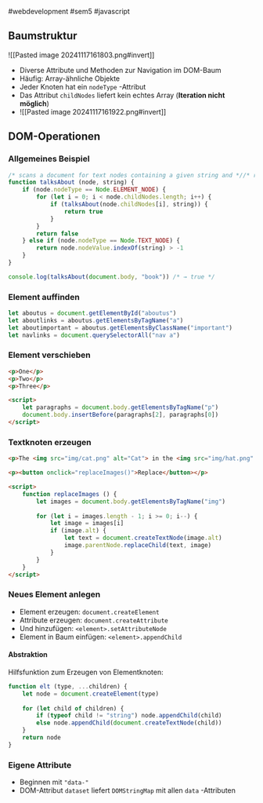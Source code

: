 #webdevelopment #sem5 #javascript 

## Baumstruktur
![[Pasted image 20241117161803.png#invert]]
- Diverse Attribute und Methoden zur Navigation im DOM-Baum
- Häufig: Array-ähnliche Objekte
- Jeder Knoten hat ein `nodeType` -Attribut
- Das Attribut `childNodes` liefert kein echtes Array (**Iteration nicht möglich**)
- ![[Pasted image 20241117161922.png#invert]]
## DOM-Operationen
### Allgemeines Beispiel
```js
/* scans a document for text nodes containing a given string and *//* returns true when it has found one */
function talksAbout (node, string) {
	if (node.nodeType == Node.ELEMENT_NODE) {
		for (let i = 0; i < node.childNodes.length; i++) {
			if (talksAbout(node.childNodes[i], string)) {
				return true
			}
		}
		return false
	} else if (node.nodeType == Node.TEXT_NODE) {
		return node.nodeValue.indexOf(string) > -1
	}
}

console.log(talksAbout(document.body, "book")) /* → true */
```
### Element auffinden
```js
let aboutus = document.getElementById("aboutus") 
let aboutlinks = aboutus.getElementsByTagName("a") 
let aboutimportant = aboutus.getElementsByClassName("important")  
let navlinks = document.querySelectorAll("nav a")
```
### Element verschieben
```html
<p>One</p>
<p>Two</p>
<p>Three</p> 

<script>
	let paragraphs = document.body.getElementsByTagName("p")
	document.body.insertBefore(paragraphs[2], paragraphs[0])
</script>
```
### Textknoten erzeugen
```html
<p>The <img src="img/cat.png" alt="Cat"> in the <img src="img/hat.png" alt="Hat">.</p>

<p><button onclick="replaceImages()">Replace</button></p>

<script>
	function replaceImages () {
		let images = document.body.getElementsByTagName("img")
		
		for (let i = images.length - 1; i >= 0; i--) {
			let image = images[i]
			if (image.alt) {
				let text = document.createTextNode(image.alt)
				image.parentNode.replaceChild(text, image)
			}
		}
	}
</script>
```
### Neues Element anlegen
- Element erzeugen: `document.createElement`
- Attribute erzeugen: `document.createAttribute`
- Und hinzufügen: `<element>.setAttributeNode`
- Element in Baum einfügen: `<element>.appendChild`
#### Abstraktion
Hilfsfunktion zum Erzeugen von Elementknoten:

```js
function elt (type, ...children) { 
	let node = document.createElement(type)
	
	for (let child of children) {
		if (typeof child != "string") node.appendChild(child)
		else node.appendChild(document.createTextNode(child))
	}
	return node
}
```
### Eigene Attribute
- Beginnen mit `"data-"`
- DOM-Attribut `dataset` liefert `DOMStringMap` mit allen `data` -Attributen